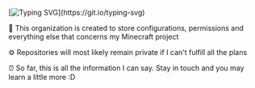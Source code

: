 [![Typing SVG](https://readme-typing-svg.herokuapp.com?font=Fira+Code&pause=1000&color=10B981&width=435&lines=Greetings%2C+dear+User!)](https://git.io/typing-svg)

💾 This organization is created to store configurations, permissions and everything else that concerns my Minecraft project

⚙️ Repositories will most likely remain private if I can't fulfill all the plans

⏰ So far, this is all the information I can say. Stay in touch and you may learn a little more :D

